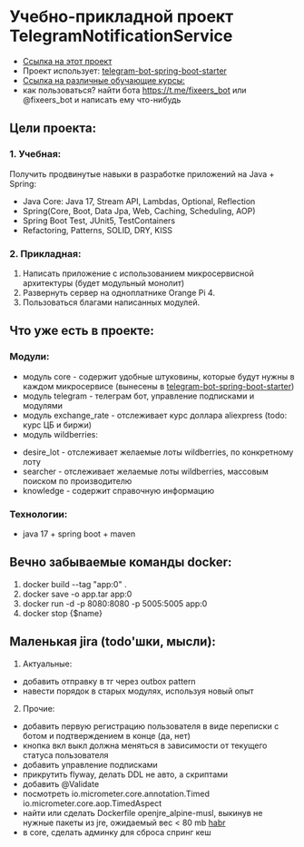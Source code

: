 # Учебно-прикладной проект TelegramNotificationService

  * [Ссылка на этот проект](https://github.com/AlekseyShibayev/TelegramNotificationService)
  * Проект использует: [telegram-bot-spring-boot-starter](https://github.com/AlekseyShibayev/telegram-bot-spring-boot-starter)
  * [Ссылка на различные обучающие курсы:](https://github.com/AlekseyShibayev/additional-education-info)
  * как пользоваться? найти бота https://t.me/fixeers_bot или @fixeers_bot и написать ему что-нибудь

## Цели проекта:
### 1. Учебная:
Получить продвинутые навыки в разработке приложений на Java + Spring:
  * Java Core: Java 17, Stream API, Lambdas, Optional, Reflection
  * Spring(Core, Boot, Data Jpa, Web, Caching, Scheduling, AOP)
  * Spring Boot Test, JUnit5, TestContainers
  * Refactoring, Patterns, SOLID, DRY, KISS

### 2. Прикладная:
1. Написать приложение с использованием микросервисной архитектуры (будет модульный монолит)
2. Развернуть сервер на одноплатнике Orange Pi 4.
3. Пользоваться благами написанных модулей.
   
## Что уже есть в проекте:
### Модули:
  * модуль core - содержит удобные штуковины, которые будут нужны в каждом микросервисе (вынесены в [telegram-bot-spring-boot-starter](https://github.com/AlekseyShibayev/telegram-bot-spring-boot-starter))
  * модуль telegram - телеграм бот, управление подписками и модулями
  * модуль exchange_rate - отслеживает курс доллара aliexpress (todo: курс ЦБ и биржи)
  * модуль wildberries: 
  - desire_lot - отслеживает желаемые лоты wildberries, по конкретному лоту
  - searcher - отслеживает желаемые лоты wildberries, массовым поиском по производителю
  - knowledge - содержит справочную информацию
### Технологии:
  * java 17 + spring boot + maven

## Вечно забываемые команды docker:
1. docker build --tag "app:0" .
2. docker save -o app.tar app:0
3. docker run -d -p 8080:8080 -p 5005:5005 app:0
4. docker stop {$name}

## Маленькая jira (todo'шки, мысли):
1. Актуальные:
  - добавить отправку в тг через outbox pattern
  - навести порядок в старых модулях, используя новый опыт

2. Прочие:
  - добавить первую регистрацию пользователя в виде переписки с ботом и подтверждением в конце (да, нет)
  - кнопка вкл выкл должна меняться в зависимости от текущего статуса пользователя
  - добавить управление подписками
  - прикрутить flyway, делать DDL не авто, а скриптами
  - добавить @Validate
  - посмотреть io.micrometer.core.annotation.Timed io.micrometer.core.aop.TimedAspect
  - найти или сделать Dockerfile openjre_alpine-musl, выкинув не нужные пакеты из jre, ожидаемый вес < 80 mb [habr](https://habr.com/ru/companies/piter/articles/692992/)
  - в core, сделать админку для сброса спринг кеш